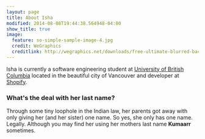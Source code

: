 ```yaml
---
layout: page
title: About Isha
modified: 2014-08-08T19:44:38.564948-04:00
show_title: true
image:
  feature: so-simple-sample-image-4.jpg
  credit: WeGraphics
  creditlink: http://wegraphics.net/downloads/free-ultimate-blurred-background-pack/
---
```


Isha is currently a software engineering student at [University of British Columbia](http://www.ubc.ca/) located in the beautiful city of Vancouver and developer at [Shopify](http://www.shopify.com/).


### What's the deal with her last name?

Through some tiny loophole in the Indian law, her parents got away with only giving her (and her sister) one name. So yes, she only has one name. Legally. Although you may find her using her mothers last name __Kumaarr__ sometimes.
